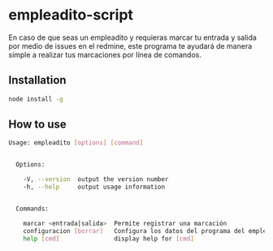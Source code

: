 empleadito-script
=================

En caso de que seas un empleadito y requieras marcar tu entrada y salida por medio de issues en el redmine, este programa te ayudará de manera simple a realizar tus marcaciones por línea de comandos.

## Installation

```bash
node install -g
```

## How to use
```bash
Usage: empleadito [options] [command]


  Options:

    -V, --version  output the version number
    -h, --help     output usage information


  Commands:

    marcar <entrada|salida>  Permite registrar una marcación
    configuracion [borrar]   Configura los datos del programa del empleadito
    help [cmd]               display help for [cmd]
```
